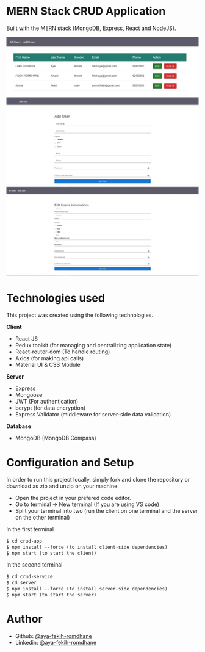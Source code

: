 # MERN Stack CRUD Application
Built with the MERN stack (MongoDB, Express, React and NodeJS).


![image](https://github.com/Aya-Fekih-Romdhane/CRUD-Application/blob/master/appCapture.JPG)
![image](https://github.com/Aya-Fekih-Romdhane/CRUD-Application/blob/master/addUser.JPG)
![image](https://github.com/Aya-Fekih-Romdhane/CRUD-Application/blob/master/editUser.JPG)


# Technologies used
This project was created using the following technologies.

**Client**

* React JS
* Redux toolkit (for managing and centralizing application state)
* React-router-dom (To handle routing)
* Axios (for making api calls)
* Material UI & CSS Module 

**Server**

* Express
* Mongoose
* JWT (For authentication)
* bcrypt (for data encryption)
* Express Validator (middleware for server-side data validation)

**Database**

* MongoDB (MongoDB Compass)

# Configuration and Setup
In order to run this project locally, simply fork and clone the repository or download as zip and unzip on your machine.

* Open the project in your prefered code editor.
* Go to terminal -> New terminal (If you are using VS code)
* Split your terminal into two (run the client on one terminal and the server on the other terminal)

In the first terminal
```
$ cd crud-app
$ npm install --force (to install client-side dependencies)
$ npm start (to start the client)
```
In the second terminal
```
$ cd crud-service 
$ cd server
$ npm install --force (to install server-side dependencies)
$ npm start (to start the server)
```
# Author

* Github: [@aya-fekih-romdhane](https://github.com/Aya-Fekih-Romdhane)
* Linkedin: [@aya-fekih-romdhane](https://www.linkedin.com/in/aya-fekih-romdhane-aa07b4a9/)
